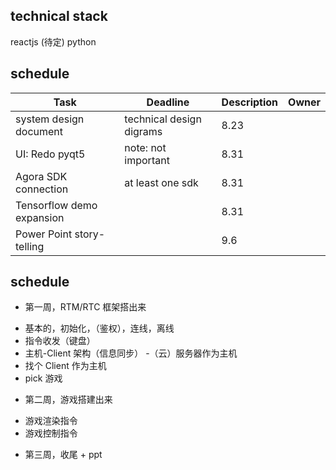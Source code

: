 ## technical stack
reactjs (待定)
python

## schedule

| Task | Deadline | Description | Owner 
|------|------|------|------|
| system design document | technical design digrams | 8.23| |
| UI: Redo pyqt5 | note: not important | 8.31 | | 
| Agora SDK connection | at least one sdk |8.31| |
| Tensorflow demo expansion | | 8.31| |
| Power Point story-telling | | 9.6 | |

## schedule
* 第一周，RTM/RTC 框架搭出来
 - 基本的，初始化，（鉴权），连线，离线
 - 指令收发（键盘）
 - 主机-Client 架构（信息同步）
  -（云）服务器作为主机
  - 找个 Client 作为主机
 - pick 游戏
* 第二周，游戏搭建出来
 - 游戏渲染指令
 - 游戏控制指令
* 第三周，收尾 + ppt
